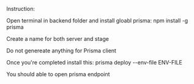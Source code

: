 Instruction: 

Open terminal in backend folder and install gloabl prisma:
npm install -g prisma 

Create a name for both server and stage

Do not genereate anything for Prisma client

Once you're completed install this:
prisma deploy --env-file ENV-FILE

You should able to open prisma endpoint